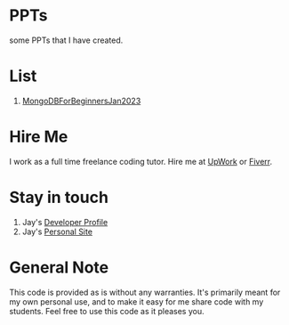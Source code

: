 # PPTs

some PPTs that I have created.

# List

1. [MongoDBForBeginnersJan2023](MongoDBForBeginnersJan2023.pptx) 

# Hire Me

I work as a full time freelance coding tutor. Hire me at [UpWork](https://www.upwork.com/fl/vijayasimhabr) or [Fiverr](https://www.fiverr.com/jay_codeguy). 

# Stay in touch

1. Jay's [Developer Profile](https://jay-study-nildana.github.io/developerprofile)
1. Jay's [Personal Site](https://stories.thechalakas.com/)

# General Note

This code is provided as is without any warranties. It's primarily meant for my own personal use, and to make it easy for me share code with my students. Feel free to use this code as it pleases you.
